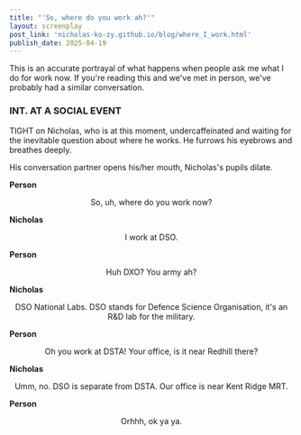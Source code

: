```yaml
---
title: "'So, where do you work ah?'"
layout: screenplay
post_link: 'nicholas-ko-zy.github.io/blog/where_I_work.html'
publish_date: 2025-04-19
---
```


This is an accurate portrayal of what happens when people ask me what I do for work now. If you're reading this and we've met in person, we've probably had a similar conversation.

### INT. AT A SOCIAL EVENT

<body> TIGHT on Nicholas, who is at this moment, undercaffeinated and waiting for the inevitable question about where he works. He furrows his eyebrows and breathes deeply.

His conversation partner opens his/her mouth, Nicholas's pupils dilate. </body> 

**Person**
<center> So, uh, where do you work now? </center>


**Nicholas**
<center> I work at DSO.</center>

**Person**
<center> Huh DXO? You army ah? </center>

**Nicholas**
<center> DSO National Labs. DSO stands for Defence Science Organisation, it's an R&D lab for the military.</center>

**Person**
<center> Oh you work at DSTA! Your office, is it near Redhill there? </center>

**Nicholas**
<center> Umm, no. DSO is separate from DSTA. Our office is near Kent Ridge MRT. </center>

**Person**
<center> Orhhh, ok ya ya. </center>



